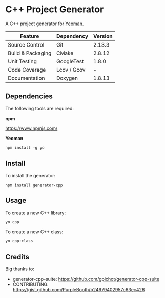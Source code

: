 # C++ Project Generator

A C++ project generator for [Yeoman](http://yeoman.io/).

| Feature           | Dependency  | Version |
|-------------------|-------------|---------|
| Source Control    | Git         | 2.13.3  |
| Build & Packaging | CMake       | 2.8.12  |
| Unit Testing      | GoogleTest  | 1.8.0   |
| Code Coverage     | Lcov / Gcov | -       |
| Documentation     | Doxygen     | 1.8.13  |

## Dependencies

The following tools are required:

**npm**

https://www.npmjs.com/

**Yeoman**

    npm install -g yo

## Install

To install the generator:

    npm install generator-cpp

## Usage

To create a new C++ library:

    yo cpp

To create a new C++ class:

    yo cpp:class

## Credits

Big thanks to:

- generator-cpp-suite: https://github.com/gpichot/generator-cpp-suite
- CONTRIBUTING: https://gist.github.com/PurpleBooth/b24679402957c63ec426